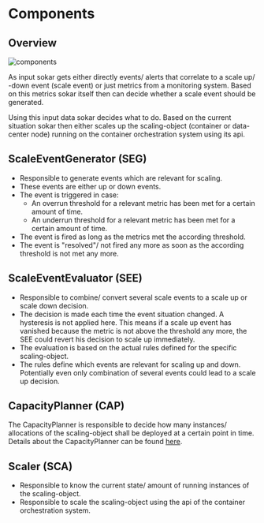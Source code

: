 # Components

## Overview

![components](components.png)

As input sokar gets either directly events/ alerts that correlate to a scale up/ -down event (scale event) or just metrics from a monitoring system. Based on this metrics sokar itself then can decide whether a scale event should be generated.

Using this input data sokar decides what to do. Based on the current situation sokar then either scales up the scaling-object (container or data-center node) running on the container orchestration system using its api.

## ScaleEventGenerator (SEG)

- Responsible to generate events which are relevant for scaling.
- These events are either up or down events.
- The event is triggered in case:
  - An overrun threshold for a relevant metric has been met for a certain amount of time.
  - An underrun threshold for a relevant metric has been met for a certain amount of time.
- The event is fired as long as the metrics met the according threshold.
- The event is "resolved"/ not fired any more as soon as the according threshold is not met any more.

## ScaleEventEvaluator (SEE)

- Responsible to combine/ convert several scale events to a scale up or scale down decision.
- The decision is made each time the event situation changed. A hysteresis is not applied here. This means if a scale up event has vanished because the metric is not above the threshold any more, the SEE could revert his decision to scale up immediately.
- The evaluation is based on the actual rules defined for the specific scaling-object.
- The rules define which events are relevant for scaling up and down. Potentially even only combination of several events could lead to a scale up decision.

## CapacityPlanner (CAP)

The CapacityPlanner is responsible to decide how many instances/ allocations of the scaling-object shall be deployed at a certain point in time.
Details about the CapacityPlanner can be found [here](CapacityPlanner.md).

## Scaler (SCA)

- Responsible to know the current state/ amount of running instances of the scaling-object.
- Responsible to scale the scaling-object using the api of the container orchestration system.
